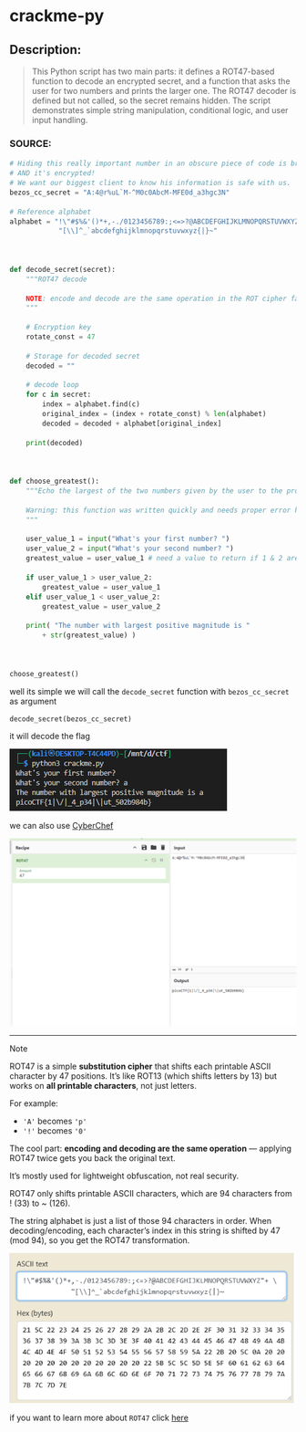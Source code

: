 # **crackme-py**

## Description:

> This Python script has two main parts: it defines a ROT47-based function to decode an encrypted secret, and a function that asks the user for two numbers and prints the larger one. The ROT47 decoder is defined but not called, so the secret remains hidden. The script demonstrates simple string manipulation, conditional logic, and user input handling.


### **SOURCE:**

```py
# Hiding this really important number in an obscure piece of code is brilliant!
# AND it's encrypted!
# We want our biggest client to know his information is safe with us.
bezos_cc_secret = "A:4@r%uL`M-^M0c0AbcM-MFE0d_a3hgc3N"

# Reference alphabet
alphabet = "!\"#$%&'()*+,-./0123456789:;<=>?@ABCDEFGHIJKLMNOPQRSTUVWXYZ"+ \
            "[\\]^_`abcdefghijklmnopqrstuvwxyz{|}~"



def decode_secret(secret):
    """ROT47 decode

    NOTE: encode and decode are the same operation in the ROT cipher family.
    """

    # Encryption key
    rotate_const = 47

    # Storage for decoded secret
    decoded = ""

    # decode loop
    for c in secret:
        index = alphabet.find(c)
        original_index = (index + rotate_const) % len(alphabet)
        decoded = decoded + alphabet[original_index]

    print(decoded)



def choose_greatest():
    """Echo the largest of the two numbers given by the user to the program

    Warning: this function was written quickly and needs proper error handling
    """

    user_value_1 = input("What's your first number? ")
    user_value_2 = input("What's your second number? ")
    greatest_value = user_value_1 # need a value to return if 1 & 2 are equal

    if user_value_1 > user_value_2:
        greatest_value = user_value_1
    elif user_value_1 < user_value_2:
        greatest_value = user_value_2

    print( "The number with largest positive magnitude is "
        + str(greatest_value) )



choose_greatest()

```


well its simple we will call the `decode_secret` function with `bezos_cc_secret` as argument


```py
decode_secret(bezos_cc_secret)
```

it will decode the flag


![flag](./img/flag.png)



we can also use [CyberChef](https://gchq.github.io/CyberChef/)

![cyberchef](./img/cyberchef.png)


---

>[!NOTE]

ROT47 is a simple **substitution cipher** that shifts each printable ASCII character by 47 positions. It’s like ROT13 (which shifts letters by 13) but works on **all printable characters**, not just letters.

For example:

* `'A'` becomes `'p'`
* `'!'` becomes `'0'`

The cool part: **encoding and decoding are the same operation** — applying ROT47 twice gets you back the original text.

It’s mostly used for lightweight obfuscation, not real security.

ROT47 only shifts printable ASCII characters, which are 94 characters from ! (33) to ~ (126).

The string alphabet is just a list of those 94 characters in order.
When decoding/encoding, each character’s index in this string is shifted by 47 (mod 94), so you get the ROT47 transformation.


![convert](./img/convert.png)


if you want to learn more about `ROT47` click [here](https://blog.gcwizard.net/manual/en/rotation/06-what-is-rot-47/)

















